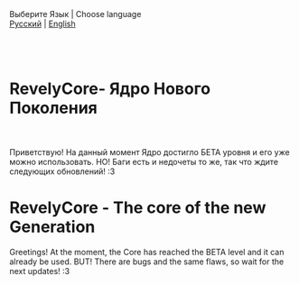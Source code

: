 <div>
Выберите Язык | Choose language
<br>
<a href='#ru-RU'>Русский</a> | <a href='#en-EN'>English</a>
</div>
<br><br></br>
<div id='ru-RU'>
<h1>RevelyCore- Ядро Нового Поколения</h1>
<br><br>
Приветствую! На данный момент Ядро достигло БЕТА уровня и его уже можно использовать. НО! Баги есть и недочеты то же, так что ждите следующих обновлений! :3
</div>
<div id='en-EN'>
<h1>RevelyCore - The core of the new Generation</h1>
Greetings! At the moment, the Core has reached the BETA level and it can already be used. BUT! There are bugs and the same flaws, so wait for the next updates! :3
</div>
